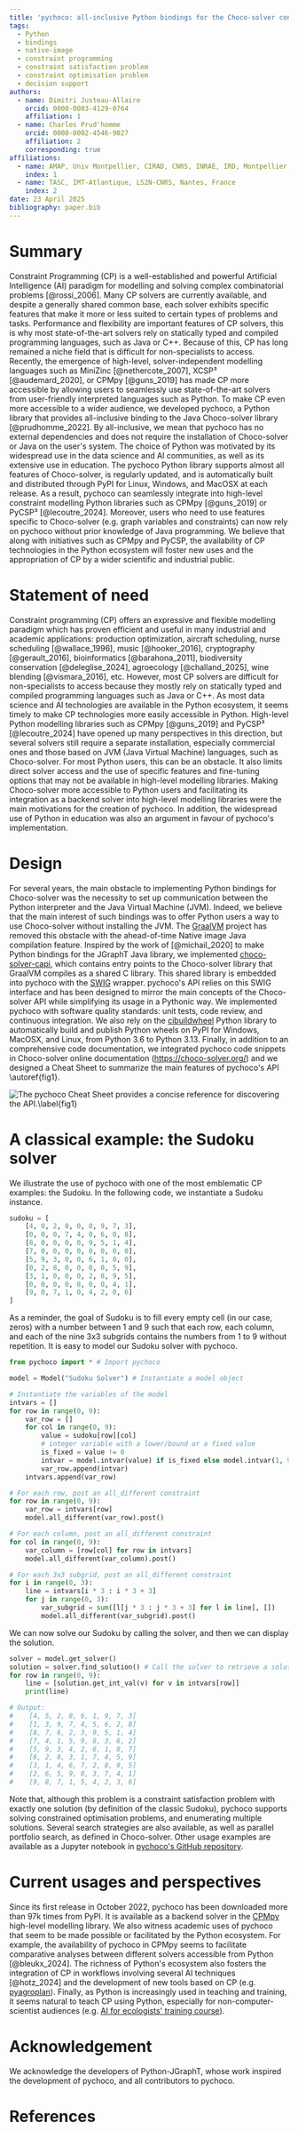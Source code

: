 ```yaml
---
title: 'pychoco: all-inclusive Python bindings for the Choco-solver constraint programming library'
tags:
  - Python
  - bindings
  - native-image
  - constraint programming
  - constraint satisfaction problem
  - constraint optimisation problem
  - decision support
authors:
  - name: Dimitri Justeau-Allaire
    orcid: 0000-0003-4129-0764
    affiliation: 1
  - name: Charles Prud'homme
    orcid: 0000-0002-4546-9027
    affiliation: 2
    corresponding: true
affiliations:
  - name: AMAP, Univ Montpellier, CIRAD, CNRS, INRAE, IRD, Montpellier, France
    index: 1
  - name: TASC, IMT-Atlantique, LS2N-CNRS, Nantes, France
    index: 2
date: 23 April 2025
bibliography: paper.bib
---
```


# Summary

Constraint Programming (CP) is a well-established and powerful Artificial 
Intelligence (AI) paradigm for modelling and solving complex combinatorial 
problems [@rossi_2006]. Many CP solvers are currently available, and despite
a generally shared common base, each solver exhibits specific features that make
it more or less suited to certain types of problems and tasks. Performance and 
flexibility are important features of CP solvers, this is why most state-of-the-art
solvers rely on statically typed and compiled programming languages, such as Java
or C++. Because of this, CP has long remained a niche field that is difficult for
non-specialists to access. Recently, the emergence of high-level, solver-independent
modelling languages such as MiniZinc [@nethercote_2007], XCSP³ [@audemard_2020], or
CPMpy [@guns_2019] has made CP more accessible by allowing users to seamlessly
use state-of-the-art solvers from user-friendly interpreted languages such as
Python. To make CP even more accessible to a wider audience, we developed pychoco,
a Python library that provides all-inclusive binding to the Java Choco-solver
library [@prudhomme_2022]. By all-inclusive, we mean that pychoco has no external
dependencies and does not require the installation of Choco-solver or Java on
the user's system. The choice of Python was motivated by its widespread use in the
data science and AI communities, as well as its extensive use in education. 
The pychoco Python library supports almost all features of
Choco-solver, is regularly updated, and is automatically built and distributed
through PyPI for Linux, Windows, and MacOSX at each release. As a result, 
pychoco can seamlessly integrate into high-level constraint modelling Python
libraries such as CPMpy [@guns_2019] or PyCSP³ [@lecoutre_2024]. Moreover, 
users who need to use features specific to Choco-solver (e.g. graph variables 
and constraints) can now rely on pychoco without prior knowledge of Java 
programming. We believe that along with initiatives such as CPMpy and PyCSP, the
availability of CP technologies in the Python ecosystem will foster new uses and
the appropriation of CP by a wider scientific and industrial public.

# Statement of need

Constraint programming (CP) offers an expressive and flexible modelling paradigm
which has proven efficient and useful in many industrial and academic applications:
production optimization, aircraft scheduling, nurse scheduling [@wallace_1996],
music [@hooker_2016], cryptography [@gerault_2016], bioinformatics [@barahona_2011],
biodiversity conservation [@deleglise_2024], agroecology [@challand_2025], 
wine blending [@vismara_2016], etc. However, most CP solvers are difficult for 
non-specialists to access because they mostly rely on statically typed and
compiled programming languages such as Java or C++. As most data science and AI 
technologies are available in the Python ecosystem, it seems timely to make 
CP technologies more easily accessible in Python. High-level Python modelling 
libraries such as CPMpy [@guns_2019] and PyCSP³ [@lecoutre_2024] have opened up 
many perspectives in this direction, but several solvers still require a 
separate installation, especially commercial ones and those based on JVM
(Java Virtual Machine) languages, such as Choco-solver. For most Python users,
this can be an obstacle. It also limits direct solver access and the use of 
specific features and fine-tuning options that may not be available in high-level
modelling libraries. Making Choco-solver more accessible to Python users and
facilitating its integration as a backend solver into high-level modelling 
libraries were the main motivations for the creation of pychoco. In addition,
the widespread use of Python in education was also an argument in favour of
pychoco's implementation.

# Design

For several years, the main obstacle to implementing Python bindings for 
Choco-solver was the necessity to set up communication between the Python
interpreter and the Java Virtual Machine (JVM). Indeed, we believe that
the main interest of such bindings was to offer Python users a way to use
Choco-solver without installing the JVM. The [GraalVM](https://www.graalvm.org/)
project has removed this obstacle with the ahead-of-time Native image Java
compilation feature. Inspired by the work of [@michail_2020] to make Python
bindings for the JGraphT Java library, we implemented
[choco-solver-capi](https://github.com/chocoteam/choco-solver-capi),
which contains entry points to the Choco-solver library that GraalVM compiles
as a shared C library. This shared library is embedded into pychoco with
the [SWIG](https://github.com/swig/swig) wrapper. pychoco's API relies on
this SWIG interface and has been designed to mirror the main concepts of
the Choco-solver API while simplifying its usage in a Pythonic way.
We implemented pychoco with software quality standards: unit tests, code review,
and continuous integration. We also rely on the 
[cibuildwheel](https://github.com/pypa/cibuildwheel) Python library to automatically
build and publish Python wheels on PyPI for Windows, MacOSX, and Linux, from 
Python 3.6 to Python 3.13. Finally, in addition to an comprehensive code documentation,
we integrated pychoco code snippets in Choco-solver online documentation (https://choco-solver.org/)
and we designed a Cheat Sheet to summarize the main features of pychoco's API \autoref{fig1}.

![The [pychoco Cheat Sheet](https://github.com/chocoteam/pychoco/blob/master/docs/pychoco-cheatsheet.pdf) provides a concise reference for discovering the API.\label{fig1}](pychoco_cheat_sheet.png)

# A classical example: the Sudoku solver

We illustrate the use of pychoco with one of the most emblematic CP examples: the Sudoku.
In the following code, we instantiate a Sudoku instance. 
```python
sudoku = [
    [4, 0, 2, 0, 0, 0, 9, 7, 3],
    [0, 0, 0, 7, 4, 0, 6, 0, 8],
    [8, 0, 0, 0, 0, 9, 5, 1, 4],
    [7, 0, 0, 0, 0, 8, 0, 0, 0],
    [5, 9, 3, 0, 0, 6, 1, 8, 0],
    [0, 2, 8, 0, 0, 0, 0, 5, 9],
    [3, 1, 0, 0, 0, 2, 8, 9, 5],
    [0, 0, 0, 0, 8, 0, 0, 4, 1],
    [9, 0, 7, 1, 0, 4, 2, 0, 6]
]
```

As a reminder, the goal of Sudoku is to fill every empty cell (in our case, zeros) with a number between
1 and 9 such that each row, each column, and each of the nine 3x3 subgrids contains the numbers from 1 to 9
without repetition. It is easy to model our Sudoku solver with pychoco. 

```python
from pychoco import * # Import pychoco

model = Model("Sudoku Solver") # Instantiate a model object

# Instantiate the variables of the model
intvars = []
for row in range(0, 9):
    var_row = []
    for col in range(0, 9):
        value = sudoku[row][col]
        # integer variable with a lower/bound or a fixed value
        is_fixed = value != 0
        intvar = model.intvar(value) if is_fixed else model.intvar(1, 9)
        var_row.append(intvar)
    intvars.append(var_row)

# For each row, post an all_different constraint
for row in range(0, 9):
    var_row = intvars[row]
    model.all_different(var_row).post()

# For each column, post an all_different constraint
for col in range(0, 9):
    var_column = [row[col] for row in intvars]
    model.all_different(var_column).post()

# For each 3x3 subgrid, post an all_different constraint
for i in range(0, 3):
    line = intvars[i * 3 : i * 3 + 3]
    for j in range(0, 3):
        var_subgrid = sum([l[j * 3 : j * 3 + 3] for l in line], [])
        model.all_different(var_subgrid).post()
```

We can now solve our Sudoku by calling the solver, and then we can display the solution.

```python
solver = model.get_solver()
solution = solver.find_solution() # Call the solver to retrieve a solution
for row in range(0, 9):
    line = [solution.get_int_val(v) for v in intvars[row]]
    print(line)

# Output: 
#    [4, 5, 2, 8, 6, 1, 9, 7, 3]
#    [1, 3, 9, 7, 4, 5, 6, 2, 8]
#    [8, 7, 6, 2, 3, 9, 5, 1, 4]
#    [7, 4, 1, 5, 9, 8, 3, 6, 2]
#    [5, 9, 3, 4, 2, 6, 1, 8, 7]
#    [6, 2, 8, 3, 1, 7, 4, 5, 9]
#    [3, 1, 4, 6, 7, 2, 8, 9, 5]
#    [2, 6, 5, 9, 8, 3, 7, 4, 1]
#    [9, 8, 7, 1, 5, 4, 2, 3, 6]
```

Note that, although this problem is a constraint satisfaction problem with exactly one solution 
(by definition of the classic Sudoku), pychoco supports solving constrained optimisation problems, 
and enumerating multiple solutions. Several search strategies are also available, as well as parallel
portfolio search, as defined in Choco-solver. Other usage examples are available as a Jupyter notebook
in [pychoco's GitHub repository](https://github.com/chocoteam/pychoco/tree/master/examples/notebooks).

# Current usages and perspectives

Since its first release in October 2022, pychoco has been downloaded more than 97k times
from PyPI. It is available as a backend solver in the [CPMpy](https://github.com/CPMpy/cpmpy)
high-level modelling library. We also witness academic uses of pychoco that seem to be
made possible or facilitated by the Python ecosystem. For example, the availability of
pychoco in CPMpy seems to facilitate comparative analyses between different solvers 
accessible from Python [@bleukx_2024]. The richness of Python's ecosystem also 
fosters the integration of CP in workflows involving several AI techniques [@hotz_2024]
and the development of new tools based on CP 
(e.g. [pyagroplan](https://github.com/philippevismara/pyagroplan)). Finally, as Python
is increasingly used in teaching and training, it seems natural to teach CP using Python,
especially for non-computer-scientist audiences 
(e.g. [AI for ecologists' training course](https://ai-ecol.github.io/)).

# Acknowledgement

We acknowledge the developers of Python-JGraphT, whose work inspired the development
of pychoco, and all contributors to pychoco.

# References
